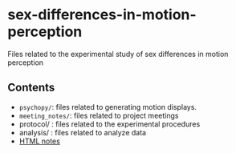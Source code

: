 # sex-differences-in-motion-perception
Files related to the experimental study of sex differences in motion perception

## Contents

- `psychopy/`: files related to generating motion displays.
- `meeting_notes/`: files related to project meetings
-  protocol/ : files related to the experimental procedures
-  analysis/ : files related to analyze data
  - [HTML notes](https://gilmore-lab.github.io/sex-differences-in-motion-perception/meeting_notes/meeting-notes.html)
